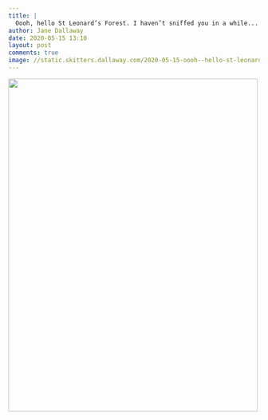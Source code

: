 ```yaml
---
title: |
  Oooh, hello St Leonard’s Forest. I haven’t sniffed you in a while...
author: Jane Dallaway
date: 2020-05-15 13:10
layout: post
comments: true
image: //static.skitters.dallaway.com/2020-05-15-oooh--hello-st-leonard-s-forest--i-haven-t-sniffed-you-in-a-while-thumb-1-IMG-0595.JPG
---
```


<div>
        <a href="//static.skitters.dallaway.com/2020-05-15-oooh--hello-st-leonard-s-forest--i-haven-t-sniffed-you-in-a-while-fullsize-1-IMG-0595.JPG">
          <img src="//static.skitters.dallaway.com/2020-05-15-oooh--hello-st-leonard-s-forest--i-haven-t-sniffed-you-in-a-while-thumb-1-IMG-0595.JPG" width="500" height="667"/>
        </a>
      </div>


  
      